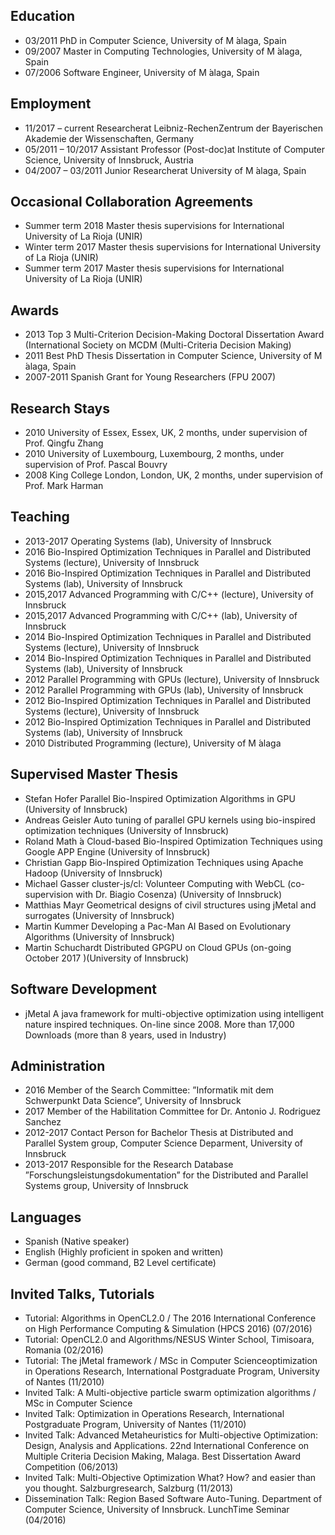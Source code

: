 ## Education
* 03/2011 PhD in Computer Science, University of M ́alaga, Spain
* 09/2007 Master in Computing Technologies, University of M ́alaga, Spain
* 07/2006 Software Engineer, University of M ́alaga, Spain

## Employment
* 11/2017 – current Researcherat Leibniz-RechenZentrum der Bayerischen Akademie der Wissenschaften, Germany
* 05/2011 – 10/2017 Assistant Professor (Post-doc)at Institute of Computer Science, University of Innsbruck, Austria
* 04/2007 – 03/2011 Junior Researcherat University of M ́alaga, Spain

## Occasional Collaboration Agreements
* Summer term 2018 Master thesis supervisions for International University of La Rioja (UNIR)
* Winter term 2017 Master thesis supervisions for International University of La Rioja (UNIR)
* Summer term 2017 Master thesis supervisions for International University of La Rioja (UNIR)

## Awards

* 2013 Top 3 Multi-Criterion Decision-Making Doctoral Dissertation Award (International Society on MCDM (Multi-Criteria Decision Making)
* 2011 Best PhD Thesis Dissertation in Computer Science, University of M ́alaga, Spain
* 2007-2011 Spanish Grant for Young Researchers (FPU 2007)

## Research Stays
* 2010 University of Essex, Essex, UK, 2 months, under supervision of Prof. Qingfu Zhang
* 2010 University of Luxembourg, Luxembourg, 2 months, under supervision of Prof. Pascal Bouvry
* 2008 King College London, London, UK, 2 months, under supervision of Prof. Mark Harman

## Teaching
* 2013-2017 Operating Systems (lab), University of Innsbruck
* 2016 Bio-Inspired Optimization Techniques in Parallel and Distributed Systems (lecture), University of Innsbruck
* 2016 Bio-Inspired Optimization Techniques in Parallel and Distributed Systems (lab), University of Innsbruck
* 2015,2017 Advanced Programming with C/C++ (lecture), University of Innsbruck
* 2015,2017 Advanced Programming with C/C++ (lab), University of Innsbruck
* 2014 Bio-Inspired Optimization Techniques in Parallel and Distributed Systems (lecture), University of Innsbruck
* 2014 Bio-Inspired Optimization Techniques in Parallel and Distributed Systems (lab), University of Innsbruck
* 2012 Parallel Programming with GPUs (lecture), University of Innsbruck
* 2012 Parallel Programming with GPUs (lab), University of Innsbruck
* 2012 Bio-Inspired Optimization Techniques in Parallel and Distributed Systems (lecture), University of Innsbruck
* 2012 Bio-Inspired Optimization Techniques in Parallel and Distributed Systems (lab), University of Innsbruck
* 2010 Distributed Programming (lecture), University of M ́alaga

## Supervised Master Thesis
* Stefan Hofer Parallel Bio-Inspired Optimization Algorithms in GPU (University of Innsbruck)
* Andreas Geisler Auto tuning of parallel GPU kernels using bio-inspired optimization techniques (University of Innsbruck)
* Roland Math ́a Cloud-based Bio-Inspired Optimization Techniques using Google APP Engine (University of Innsbruck)
* Christian Gapp Bio-Inspired Optimization Techniques using Apache Hadoop (University of Innsbruck)
* Michael Gasser cluster-js/cl: Volunteer Computing with WebCL (co-supervision with Dr. Biagio Cosenza) (University of Innsbruck)
* Matthias Mayr Geometrical designs of civil structures using jMetal and surrogates (University of Innsbruck)
* Martin Kummer Developing a Pac-Man AI Based on Evolutionary Algorithms (University of Innsbruck)
* Martin Schuchardt Distributed GPGPU on Cloud GPUs (on-going October 2017 )(University of Innsbruck)

## Software Development
* jMetal A java framework for multi-objective optimization using intelligent nature inspired techniques. On-line since 2008. More than 17,000 Downloads (more than 8 years, used in Industry)

## Administration
* 2016 Member of the Search Committee: ”Informatik mit dem Schwerpunkt Data Science”, University of Innsbruck
* 2017 Member of the Habilitation Committee for Dr. Antonio J. Rodriguez Sanchez 
* 2012-2017 Contact Person for Bachelor Thesis at Distributed and Parallel System group, Computer Science Deparment, University of Innsbruck
* 2013-2017 Responsible for the Research Database ”Forschungsleistungsdokumentation” for the Distributed and Parallel Systems group, University of Innsbruck

## Languages 
* Spanish (Native speaker)
* English (Highly proficient in spoken and written)
* German (good command, B2 Level certificate)

## Invited Talks, Tutorials
* Tutorial: Algorithms in OpenCL2.0 / The 2016 International Conference on High Performance Computing & Simulation (HPCS 2016) (07/2016)
* Tutorial: OpenCL2.0 and Algorithms/NESUS Winter School, Timisoara, Romania (02/2016)
* Tutorial: The jMetal framework / MSc in Computer Scienceoptimization in Operations Research, International Postgraduate Program, University of Nantes (11/2010)
* Invited Talk: A Multi-objective particle swarm optimization algorithms / MSc in Computer Science
* Invited Talk: Optimization in Operations Research, International Postgraduate Program, University of Nantes (11/2010)
* Invited Talk: Advanced Metaheuristics for Multi-objective Optimization: Design, Analysis and Applications. 22nd International Conference on Multiple Criteria Decision Making, Malaga. Best Dissertation Award Competition (06/2013)
* Invited Talk: Multi-Objective Optimization What? How? and easier than you thought. Salzburgresearch, Salzburg (11/2013)
* Dissemination Talk: Region Based Software Auto-Tuning. Department of Computer Science, University of Innsbruck. LunchTime Seminar (04/2016)

